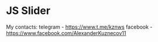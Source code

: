 # JS Slider

My contacts: 
    telegram - https://www.t.me/kznws
    facebook - https://www.facebook.com/AlexanderKuznecov11